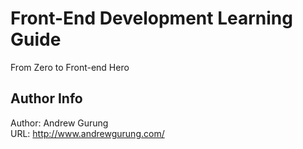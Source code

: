# Front-End Development Learning Guide
From Zero to Front-end Hero

Author Info
-----------
Author: Andrew Gurung <br>
URL: http://www.andrewgurung.com/
